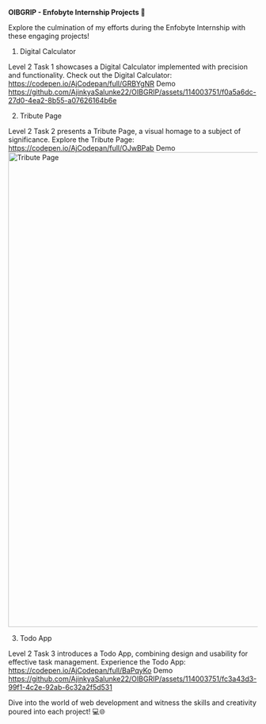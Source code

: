 **OIBGRIP - Enfobyte Internship Projects 🚀**

Explore the culmination of my efforts during the Enfobyte Internship with these engaging projects!

1. Digital Calculator

Level 2 Task 1 showcases a Digital Calculator implemented with precision and functionality.
Check out the Digital Calculator: https://codepen.io/AjCodepan/full/GRBYgNR 
Demo 
https://github.com/AjinkyaSalunke22/OIBGRIP/assets/114003751/f0a5a6dc-27d0-4ea2-8b55-a07626164b6e

2. Tribute Page 

Level 2 Task 2 presents a Tribute Page, a visual homage to a subject of significance.
Explore the Tribute Page: https://codepen.io/AjCodepan/full/OJwBPab
Demo
<img width="958" alt="Tribute Page" src="https://github.com/AjinkyaSalunke22/OIBGRIP/assets/114003751/f0524ca8-75bd-48f4-b407-58c2099670d4">


3. Todo App

Level 2 Task 3 introduces a Todo App, combining design and usability for effective task management.
Experience the Todo App: https://codepen.io/AjCodepan/full/BaPqyKo
Demo
https://github.com/AjinkyaSalunke22/OIBGRIP/assets/114003751/fc3a43d3-99f1-4c2e-92ab-6c32a2f5d531

Dive into the world of web development and witness the skills and creativity poured into each project! 💻🌐
